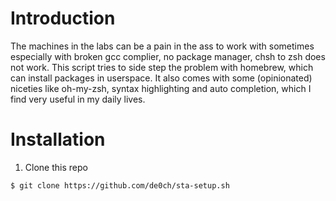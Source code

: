 # Introduction
The machines in the labs can be a pain in the ass to work with sometimes especially with broken gcc complier, no package manager, chsh to zsh does not work. This script tries to side step the problem with homebrew, which can install packages in userspace. It also comes with some (opinionated) niceties like oh-my-zsh, syntax highlighting and auto completion, which I find very useful in my daily lives. 

# Installation
1. Clone this repo
```bash 
$ git clone https://github.com/de0ch/sta-setup.sh
```

